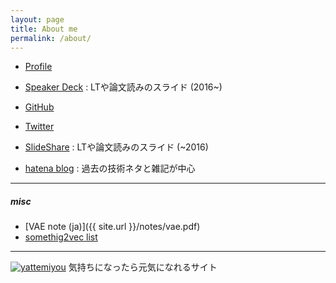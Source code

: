 ```yaml
---
layout: page
title: About me
permalink: /about/
---
```


- [Profile](http://wkblab.github.io/member/nzw)
- [Speaker Deck](https://speakerdeck.com/nzw0301) : LTや論文読みのスライド (2016~)
- [GitHub](https://github.com/nzw0301)
- [Twitter](https://twitter.com/nzw0301)

- [SlideShare](http://www.slideshare.net/kentonozawa75) : LTや論文読みのスライド (~2016)
- [hatena blog](http://nzw.hatenablog.jp/) : 過去の技術ネタと雑記が中心

---

##### misc

- [VAE note (ja)]({{ site.url }}/notes/vae.pdf)
- [somethig2vec list](https://gist.github.com/nzw0301/333afc00bd508501268fa7bf40cafe4e)

---

[![yattemiyou](http://yattemiyou.sakura.ne.jp/img/logo_yattemiyou_small1.jpg)](http://yattemiyou.sakura.ne.jp/)
気持ちになったら元気になれるサイト
